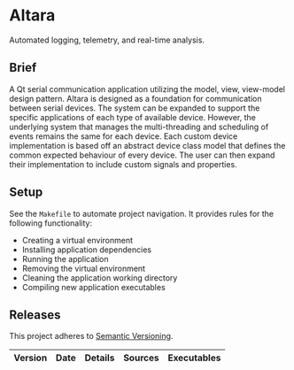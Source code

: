 # Altara

Automated logging, telemetry, and real-time analysis.

## Brief

A Qt serial communication application utilizing the model, view, view-model design pattern.
Altara is designed as a foundation for communication between serial devices.
The system can be expanded to support the specific applications of each type of available device.
However, the underlying system that manages the multi-threading and scheduling of events remains the same for each device.
Each custom device implementation is based off an abstract device class model that defines the common expected behaviour of every device.
The user can then expand their implementation to include custom signals and properties.

## Setup

See the `Makefile` to automate project navigation.
It provides rules for the following functionality:
* Creating a virtual environment
* Installing application dependencies
* Running the application
* Removing the virtual environment
* Cleaning the application working directory
* Compiling new application executables

## Releases

This project adheres to [Semantic Versioning](http://semver.org/).

|**Version** |**Date**    |**Details**         |**Sources**           |**Executables**  |
|:----------:|:----------:|:------------------:|:--------------------:|:---------------:|
